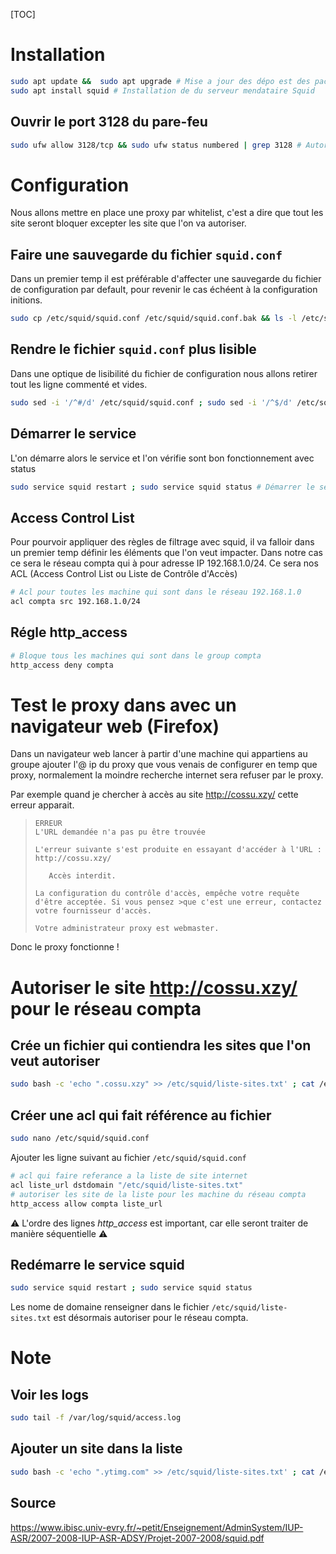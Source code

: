 [TOC]

# Installation

```bash
sudo apt update &&  sudo apt upgrade # Mise a jour des dépo est des packet
sudo apt install squid # Installation de du serveur mendataire Squid
```

##  Ouvrir le port 3128 du pare-feu

```bash
sudo ufw allow 3128/tcp && sudo ufw status numbered | grep 3128 # Autoriser les port 3128 en TCP
```



# Configuration

Nous allons mettre en place une proxy par whitelist, c'est a dire que tout les site seront bloquer excepter les site que l'on va autoriser.

## Faire une sauvegarde du fichier `squid.conf`

Dans un premier temp il est préférable d'affecter une sauvegarde du fichier de configuration par default, pour revenir le cas échéent à la configuration initions.

```bash
sudo cp /etc/squid/squid.conf /etc/squid/squid.conf.bak && ls -l /etc/squid/ # Crée une copie du fichier squid.conf
```

## Rendre le fichier `squid.conf` plus lisible

Dans une optique de lisibilité du fichier de configuration nous allons retirer tout les ligne commenté et vides.

```bash
sudo sed -i '/^#/d' /etc/squid/squid.conf ; sudo sed -i '/^$/d' /etc/squid/squid.conf && head /etc/squid/squid.conf
```

## Démarrer le service

L'on démarre alors le service et l'on vérifie sont bon fonctionnement avec status

```bash
sudo service squid restart ; sudo service squid status # Démarrer le service squid & vérifier sont état de lancement
```

## Access Control List

Pour pourvoir appliquer des règles de filtrage avec squid, il va falloir dans un premier temp définir les éléments que l'on veut impacter. Dans notre cas ce sera le réseau compta qui à pour adresse IP 192.168.1.0/24. Ce sera nos ACL (Access Control List ou Liste de Contrôle d'Accès)

```bash
# Acl pour toutes les machine qui sont dans le réseau 192.168.1.0
acl compta src 192.168.1.0/24
```

## Régle http_access

```bash
# Bloque tous les machines qui sont dans le group compta
http_access deny compta
```



# Test le proxy dans avec un navigateur web (Firefox)

Dans un navigateur web lancer à partir d'une machine qui appartiens au groupe ajouter l'@ ip du proxy que vous venais de configurer en temp que proxy, normalement la moindre recherche internet sera refuser par le proxy.

Par exemple quand je chercher à accès au site http://cossu.xzy/ cette erreur apparait.

>```
>ERREUR
>L'URL demandée n'a pas pu être trouvée
>
>L'erreur suivante s'est produite en essayant d'accéder à l'URL : http://cossu.xzy/
>
>    Accès interdit.
>
>La configuration du contrôle d'accès, empêche votre requête d'être acceptée. Si vous pensez >que c'est une erreur, contactez votre fournisseur d'accès.
>
>Votre administrateur proxy est webmaster.
>```

Donc le proxy fonctionne !



# Autoriser le site http://cossu.xzy/ pour le réseau compta
## Crée un fichier qui contiendra les sites que l'on veut autoriser

```bash
sudo bash -c 'echo ".cossu.xzy" >> /etc/squid/liste-sites.txt' ; cat /etc/squid/liste-sites.txt
```

## Créer une acl qui fait référence au fichier

```bash
sudo nano /etc/squid/squid.conf
```
Ajouter les ligne suivant au fichier `/etc/squid/squid.conf`

```bash
# acl qui faire referance a la liste de site internet
acl liste_url dstdomain "/etc/squid/liste-sites.txt"
# autoriser les site de la liste pour les machine du réseau compta
http_access allow compta liste_url
```

⚠️ L'ordre des lignes *http_access* est important, car elle seront traiter de manière séquentielle ⚠️

## Redémarre le service squid

```bash
sudo service squid restart ; sudo service squid status
```

Les nome de domaine renseigner dans le fichier `/etc/squid/liste-sites.txt` est désormais autoriser pour le réseau compta.


 # Note

## Voir les logs

```bash
sudo tail -f /var/log/squid/access.log
```

## Ajouter un site dans la liste 

```bash
sudo bash -c 'echo ".ytimg.com" >> /etc/squid/liste-sites.txt' ; cat /etc/squid/liste-sites.txt && sudo service squid reload ; sudo service squid status
```



## Source

https://www.ibisc.univ-evry.fr/~petit/Enseignement/AdminSystem/IUP-ASR/2007-2008-IUP-ASR-ADSY/Projet-2007-2008/squid.pdf